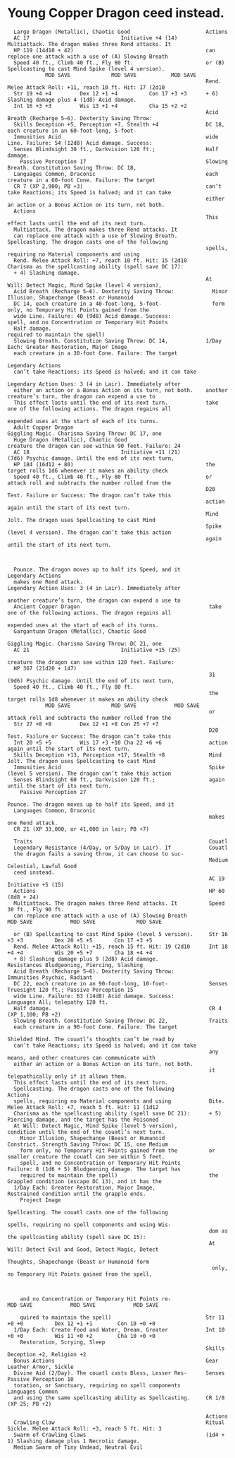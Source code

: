 # Young Copper Dragon                                          ceed instead.

      Large Dragon (Metallic), Chaotic Good                        Actions
      AC 17                             Initiative +4 (14)               Multiattack. The dragon makes three Rend attacks. It
      HP 119 (14d10 + 42)                                          can replace one attack with a use of (A) Slowing Breath
      Speed 40 ft., Climb 40 ft., Fly 80 ft.                       or (B) Spellcasting to cast Mind Spike (level 4 version).
                MOD SAVE             MOD SAVE           MOD SAVE
                                                                   Rend. Melee Attack Roll: +11, reach 10 ft. Hit: 17 (2d10
      Str 19 +4 +4         Dex 12 +1 +4          Con 17 +3 +3      + 6) Slashing damage plus 4 (1d8) Acid damage.
      Int 16 +3 +3         Wis 13 +1 +4          Cha 15 +2 +2
                                                                   Acid Breath (Recharge 5–6). Dexterity Saving Throw:
      Skills Deception +5, Perception +7, Stealth +4               DC 18, each creature in an 60-foot-long, 5-foot-
      Immunities Acid                                              wide Line. Failure: 54 (12d8) Acid damage. Success:
      Senses Blindsight 30 ft., Darkvision 120 ft.;                Half damage.
        Passive Perception 17                                      Slowing Breath. Constitution Saving Throw: DC 18,
      Languages Common, Draconic                                   each creature in a 60-foot Cone. Failure: The target
      CR 7 (XP 2,900; PB +3)                                       can’t take Reactions; its Speed is halved; and it can take
                                                                   either an action or a Bonus Action on its turn, not both.
      Actions
                                                                   This effect lasts until the end of its next turn.
      Multiattack. The dragon makes three Rend attacks. It
      can replace one attack with a use of Slowing Breath.         Spellcasting. The dragon casts one of the following
                                                                   spells, requiring no Material components and using
      Rend. Melee Attack Roll: +7, reach 10 ft. Hit: 15 (2d10      Charisma as the spellcasting ability (spell save DC 17):
      + 4) Slashing damage.
                                                                   At Will: Detect Magic, Mind Spike (level 4 version),
      Acid Breath (Recharge 5–6). Dexterity Saving Throw:            Minor Illusion, Shapechange (Beast or Humanoid
      DC 14, each creature in a 40-foot-long, 5-foot-                form only, no Temporary Hit Points gained from the
      wide Line. Failure: 40 (9d8) Acid damage. Success:             spell, and no Concentration or Temporary Hit Points
      Half damage.                                                   required to maintain the spell)
      Slowing Breath. Constitution Saving Throw: DC 14,            1/Day Each: Greater Restoration, Major Image
      each creature in a 30-foot Cone. Failure: The target
                                                                   Legendary Actions
      can’t take Reactions; its Speed is halved; and it can take
                                                                   Legendary Action Uses: 3 (4 in Lair). Immediately after
      either an action or a Bonus Action on its turn, not both.    another creature’s turn, the dragon can expend a use to
      This effect lasts until the end of its next turn.            take one of the following actions. The dragon regains all
                                                                   expended uses at the start of each of its turns.
      Adult Copper Dragon                                          Giggling Magic. Charisma Saving Throw: DC 17, one
      Huge Dragon (Metallic), Chaotic Good                         creature the dragon can see within 90 feet. Failure: 24
      AC 18                             Initiative +11 (21)              (7d6) Psychic damage. Until the end of its next turn,
      HP 184 (16d12 + 80)                                          the target rolls 1d6 whenever it makes an ability check
      Speed 40 ft., Climb 40 ft., Fly 80 ft.                       or attack roll and subtracts the number rolled from the
                                                                   D20 Test. Failure or Success: The dragon can’t take this
                                                                   action again until the start of its next turn.
                                                                   Mind Jolt. The dragon uses Spellcasting to cast Mind
                                                                   Spike (level 4 version). The dragon can’t take this action
                                                                   again until the start of its next turn.



      Pounce. The dragon moves up to half its Speed, and it         Legendary Actions
      makes one Rend attack.                                        Legendary Action Uses: 3 (4 in Lair). Immediately after
                                                                    another creature’s turn, the dragon can expend a use to
      Ancient Copper Dragon                                         take one of the following actions. The dragon regains all
                                                                    expended uses at the start of each of its turns.
      Gargantuan Dragon (Metallic), Chaotic Good
                                                                    Giggling Magic. Charisma Saving Throw: DC 21, one
      AC 21                             Initiative +15 (25)
                                                                    creature the dragon can see within 120 feet. Failure:
      HP 367 (21d20 + 147)
                                                                    31 (9d6) Psychic damage. Until the end of its next turn,
      Speed 40 ft., Climb 40 ft., Fly 80 ft.
                                                                    the target rolls 1d8 whenever it makes an ability check
                MOD SAVE             MOD SAVE            MOD SAVE
                                                                    or attack roll and subtracts the number rolled from the
      Str 27 +8 +8         Dex 12 +1 +8 Con 25 +7 +7
                                                                    D20 Test. Failure or Success: The dragon can’t take this
      Int 20 +5 +5         Wis 17 +3 +10 Cha 22 +6 +6               action again until the start of its next turn.
      Skills Deception +13, Perception +17, Stealth +8              Mind Jolt. The dragon uses Spellcasting to cast Mind
      Immunities Acid                                               Spike (level 5 version). The dragon can’t take this action
      Senses Blindsight 60 ft., Darkvision 120 ft.;                 again until the start of its next turn.
        Passive Perception 27
                                                                    Pounce. The dragon moves up to half its Speed, and it
      Languages Common, Draconic
                                                                    makes one Rend attack.
      CR 21 (XP 33,000, or 41,000 in lair; PB +7)

      Traits                                                        Couatl
      Legendary Resistance (4/Day, or 5/Day in Lair). If            Couatl
      the dragon fails a saving throw, it can choose to suc-
                                                                    Medium Celestial, Lawful Good
      ceed instead.
                                                                    AC 19                            Initiative +5 (15)
      Actions                                                       HP 60 (8d8 + 24)
      Multiattack. The dragon makes three Rend attacks. It          Speed 30 ft., Fly 90 ft.
      can replace one attack with a use of (A) Slowing Breath                 MOD SAVE            MOD SAVE             MOD SAVE

      or (B) Spellcasting to cast Mind Spike (level 5 version).     Str 16 +3 +3          Dex 20 +5 +5       Con 17 +3 +5
      Rend. Melee Attack Roll: +15, reach 15 ft. Hit: 19 (2d10      Int 18 +4 +4          Wis 20 +5 +7       Cha 18 +4 +4
      + 8) Slashing damage plus 9 (2d8) Acid damage.                Resistances Bludgeoning, Piercing, Slashing
      Acid Breath (Recharge 5–6). Dexterity Saving Throw:           Immunities Psychic, Radiant
      DC 22, each creature in an 90-foot-long, 10-foot-             Senses Truesight 120 ft.; Passive Perception 15
      wide Line. Failure: 63 (14d8) Acid damage. Success:           Languages All; telepathy 120 ft.
      Half damage.                                                  CR 4 (XP 1,100; PB +2)
      Slowing Breath. Constitution Saving Throw: DC 22,             Traits
      each creature in a 90-foot Cone. Failure: The target
                                                                    Shielded Mind. The couatl’s thoughts can’t be read by
      can’t take Reactions; its Speed is halved; and it can take
                                                                    any means, and other creatures can communicate with
      either an action or a Bonus Action on its turn, not both.
                                                                    it telepathically only if it allows them.
      This effect lasts until the end of its next turn.
      Spellcasting. The dragon casts one of the following           Actions
      spells, requiring no Material components and using            Bite. Melee Attack Roll: +7, reach 5 ft. Hit: 11 (1d12
      Charisma as the spellcasting ability (spell save DC 21):      + 5) Piercing damage, and the target has the Poisoned
      At Will: Detect Magic, Mind Spike (level 5 version),          condition until the end of the couatl’s next turn.
        Minor Illusion, Shapechange (Beast or Humanoid              Constrict. Strength Saving Throw: DC 15, one Medium
        form only, no Temporary Hit Points gained from the          or smaller creature the couatl can see within 5 feet.
        spell, and no Concentration or Temporary Hit Points         Failure: 8 (1d6 + 5) Bludgeoning damage. The target has
        required to maintain the spell)                             the Grappled condition (escape DC 13), and it has the
      1/Day Each: Greater Restoration, Major Image,                 Restrained condition until the grapple ends.
        Project Image
                                                                    Spellcasting. The couatl casts one of the following
                                                                    spells, requiring no spell components and using Wis-
                                                                    dom as the spellcasting ability (spell save DC 15):
                                                                    At Will: Detect Evil and Good, Detect Magic, Detect
                                                                     Thoughts, Shapechange (Beast or Humanoid form
                                                                     only, no Temporary Hit Points gained from the spell,



        and no Concentration or Temporary Hit Points re-                     MOD SAVE            MOD SAVE            MOD SAVE

        quired to maintain the spell)                              Str 11 +0 +0          Dex 12 +1 +1        Con 10 +0 +0
      1/Day Each: Create Food and Water, Dream, Greater            Int 10 +0 +0          Wis 11 +0 +2        Cha 10 +0 +0
        Restoration, Scrying, Sleep
                                                                   Skills Deception +2, Religion +2
      Bonus Actions                                                Gear Leather Armor, Sickle
      Divine Aid (2/Day). The couatl casts Bless, Lesser Res-      Senses Passive Perception 10
      toration, or Sanctuary, requiring no spell components        Languages Common
      and using the same spellcasting ability as Spellcasting.     CR 1/8 (XP 25; PB +2)

                                                                   Actions
      Crawling Claw                                                Ritual Sickle. Melee Attack Roll: +3, reach 5 ft. Hit: 3
      Swarm of Crawling Claws                                      (1d4 + 1) Slashing damage plus 1 Necrotic damage.
      Medium Swarm of Tiny Undead, Neutral Evil

